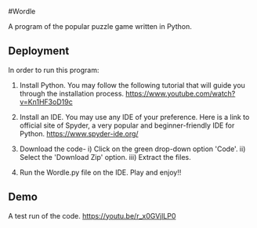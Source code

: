 
#Wordle

A program of the popular puzzle game written 
in Python. 




## Deployment

In order to run this program:

1) Install Python. 
You may follow the following tutorial that will
guide you through the installation process.
https://www.youtube.com/watch?v=Kn1HF3oD19c

2) Install an IDE. 
You may use any IDE of your preference.
Here is a link to official site of Spyder, a very
popular and beginner-friendly IDE for Python. 
https://www.spyder-ide.org/

3) Download the code-
i) Click on the green drop-down option 'Code'.
ii) Select the 'Download Zip' option. 
iii) Extract the files. 

4) Run the Wordle.py file on the IDE.
Play and enjoy!! 



## Demo

A test run of the code. 
https://youtu.be/r_x0GVjlLP0
